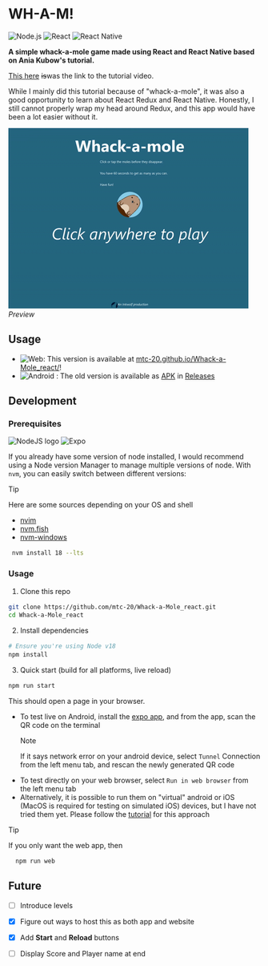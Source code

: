 # WH-A-M!

![Node.js][shield-node]
![React][shield-react]
![React Native][shield-rn]

**A simple whack-a-mole game made using React and React Native based on Ania Kubow's tutorial.**

[This here][1] ~~is~~was the link to the tutorial video.

While I mainly did this tutorial because of "whack-a-mole", it was also a good opportunity to learn about React Redux and React Native. Honestly, I still cannot properly wrap my head around Redux, and this app would have been a lot easier without it.

<p text-align='center'>
  <img src='./sample-screen.gif'>
  <em>Preview</em>
</p>

## Usage

- ![Web][shield-html5]: This version is available at [mtc-20.github.io/Whack-a-Mole_react/][3]!
- ![Android][shield-android] : The old version is available as [APK][7] in [Releases][8]

## Development

### Prerequisites

![NodeJS logo][shield-nodejs-logo] ![Expo][shield-expo]

If you already have some version of node installed, I would recommend using a Node version Manager to manage multiple versions of node. With `nvm`, you can easily switch between different versions:

> [!TIP]
> Here are some sources depending on your OS and shell
> - [nvim][4]
> - [nvm.fish][5]
> - [nvm-windows][6]

```bash
 nvm install 18 --lts
```

### Usage

1. Clone this repo

  ```bash
  git clone https://github.com/mtc-20/Whack-a-Mole_react.git
  cd Whack-a-Mole_react
  ```

2. Install dependencies

  ```bash
  # Ensure you're using Node v18
  npm install
```

3. Quick start (build for all platforms, live reload)

  ```bash
  npm run start
  ```

  This should open a page in your browser. 
  - To test live on Android, install the [expo app](https://play.google.com/store/apps/details?id=host.exp.exponent), and from the app, scan the QR code on the terminal
    > [!NOTE]
    > If it says network error on your android device, select `Tunnel` Connection from the left menu tab, and rescan the newly generated QR code 
  - To test directly on your web browser, select `Run in web browser` from the left menu tab 
  - Alternatively, it is possible to run them on "virtual" android or iOS (MacOS is required for testing on simulated iOS) devices, but I have not tried them yet. Please follow the [tutorial][1] for this approach

  > [!TIP]
  > If you only want the web app, then
  >
  > ```bash
  >   npm run web
  > ```

## Future

- [ ] Introduce levels
- [x] Figure out ways to host this as both app and website
- [x] Add **Start** and **Reload** buttons
- [ ] Display Score and Player name at end



<!-- LINKS -->
[1]: https://www.youtube.com/watch?v=yrSFLZ_b0Aw&feature=youtu.be
[2]: https://www.cleanpng.com/png-pull-up-mole-fat-mole-cartoon-animation-2043565/
[3]: mtc-20.github.io/Whack-a-Mole_react
[4]: https://github.com/nvm-sh/nvm
[5]: https://github.com/jorgebucaran/nvm.fish
[6]: https://github.com/coreybutler/nvm-windows
[7]: https://github.com/mtc-20/Whack-a-Mole_react/releases/download/v0.1-alpha/my-whack-a-mole-signed.apk
[8]: https://github.com/mtc-20/Whack-a-Mole_react/releases

[shield-node]: https://img.shields.io/badge/node-18.x-green
[shield-nodejs-logo]: https://img.shields.io/badge/node.js-339933?style=for-the-badge&logo=Node.js&logoColor=white
[shield-react]: https://img.shields.io/badge/React-18.2-blue
[shield-rn]: https://img.shields.io/badge/React_Native-0.73-green
[shield-expo]: https://img.shields.io/badge/Build-000.svg?style=for-the-badge&logo=EXPO&labelColor=000&logoColor=FFF
[shield-android]: https://img.shields.io/badge/Android-3DDC84?style=for-the-badge&logo=Android&logoColor=white
[shield-html5]: https://shields.io/badge/HTML-f06529?logo=html5&logoColor=white&labelColor=f06529 
